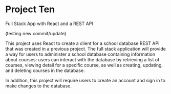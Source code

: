 # Project Ten
Full Stack App with React and a REST API

(testing new commit/update)

This project uses React to create a client for a school database REST API that was created in a previous project. The full stack application will provide a way for users to administer a school database containing information about courses: users can interact with the database by retrieving a list of courses, viewing detail for a specific course, as well as creating, updating, and deleting courses in the database.

In addition, this project will require users to create an account and sign in to make changes to the database. 
